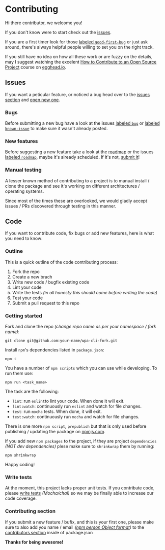 # Contributing

Hi there contributor, we welcome you!

If you don't know were to start check out the [issues](https://github.com/rdig/wpa-cli/issues).

If you are a first timer look for those [labeled `good-first-bug`](https://github.com/rdig/wpa-cli/issues?q=is%3Aissue+is%3Aopen+label%3Agood-first-bug) or just ask around, there's always helpful people willing to set you on the right track.

If you still have no idea on how all these work or are fuzzy on the details, may I suggest watching the excelent [How to Contribute to an Open Source Project](https://egghead.io/courses/how-to-contribute-to-an-open-source-project-on-github) course on [egghead.io](https://egghead.io/).

## Issues

If you want a peticular feature, or noticed a bug head over to the [issues section](https://github.com/rdig/wpa-cli/issues) and [open new one](https://github.com/rdig/wpa-cli/issues/new).

### Bugs

Before submitting a new bug have a look at the issues [labeled `bug`](https://github.com/rdig/wpa-cli/issues?utf8=%E2%9C%93&q=label%3Abug%20) or [labeled `known-issue`](https://github.com/rdig/wpa-cli/issues?utf8=%E2%9C%93&q=label%3Aknown-issue%20) to make sure it wasn't already posted.

### New features

Before suggesting a new feature take a look at the [roadmap](https://github.com/rdig/wpa-cli#roadmap--todo) or the issues [labeled `roadmap`](https://github.com/rdig/wpa-cli/issues?utf8=%E2%9C%93&q=label%3Aroadmap%20), maybe it's already scheduled. If it's not, [submit it](https://github.com/rdig/wpa-cli/issues/new)!

### Manual testing

A lesser known method of contributing to a project is to manual install / clone the package and see it's working on different architectures / operating systems.

Since most of the times these are overlooked, we would gladly accept issues / PRs discovered through testing in this manner.

## Code

If you want to contribute code, fix bugs or add new features, here is what you need to know:

### Outline

This is a quick outline of the code contributing process:

1. Fork the repo
2. Create a new brach
3. Write new code / bugfix existing code
4. Lint your code
5. Write the tests *(in all honesty this should come before writing the code)*
6. Test your code
7. Submit a pull request to this repo

### Getting started

Fork and clone the repo *(change repo name as per your namespace / fork name)*:
```
git clone git@github.com:your-name/wpa-cli-fork.git
```

Install `npm`'s dependencies listed in `package.json`:
```
npm i
```

You have a number of `npm scripts` which you can use while developing. To run them use:
```
npm run <task_name>
```

The task are the following:

- `lint`: run `eslint`to lint your code. When done it will exit.
- `lint:watch`: continuously run `eslint` and watch for file changes.
- `test`: run `mocha` tests. When done, it will exit.
- `test:watch`: continuously run `mocha` and watch for file changes.

There is one more `npm script`, `prepublish` but that is only used before publishing / updating the package on [npmjs.com](https://www.npmjs.com/).

If you add new `npm packages` to the project, if they are project `dependencies` *(NOT dev dependencies)* plese make sure to `shrinkwrap` them by running:
```
npm shrinkwrap
```

Happy coding!

### Write tests

At the moment, this project lacks proper unit tests. If you contribute code, please [write tests](https://github.com/rdig/wpa-cli/tree/master/tests) *(Mocha/chai)* so we may be finally able to increase our code coverage.

### Contributing section

If you submit a new feature / bufix, and this is your first one, please make sure to also add you name / email *([npm person Object format](https://docs.npmjs.com/files/package.json#people-fields-author-contributors))* to the [contributors section](https://github.com/rdig/wpa-cli/blob/master/package.json#L32) inside of package.json

**Thanks for being awesome!**
